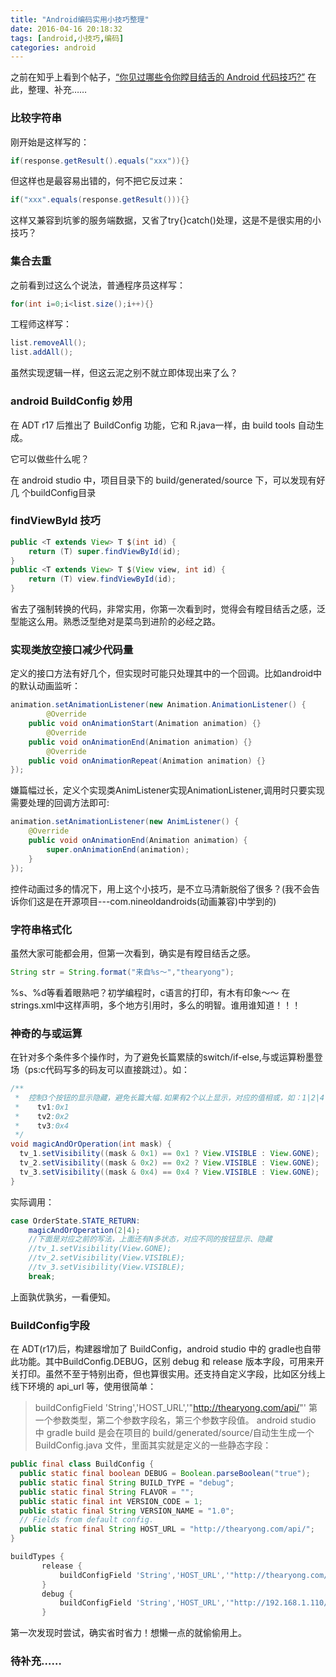 ```yaml
---
title: "Android编码实用小技巧整理"
date: 2016-04-16 20:18:32
tags: [android,小技巧,编码]
categories: android
---
```


之前在知乎上看到个帖子，[“你见过哪些令你瞠目结舌的 Android 代码技巧?”](https://www.zhihu.com/question/37929529/answer/75538725?group_id=685920205397839872)
在此，整理、补充……

<!-- more -->

### 比较字符串

刚开始是这样写的：

```java
if(response.getResult().equals("xxx")){}
```

但这样也是最容易出错的，何不把它反过来：

```java
if("xxx".equals(response.getResult())){}
```

这样又兼容到坑爹的服务端数据，又省了try{}catch()处理，这是不是很实用的小技巧？

### 集合去重

之前看到过这么个说法，普通程序员这样写：

```java
for(int i=0;i<list.size();i++){}
```

工程师这样写：

```java
list.removeAll();
list.addAll();
```

虽然实现逻辑一样，但这云泥之别不就立即体现出来了么？

### android BuildConfig 妙用

在 ADT r17 后推出了 BuildConfig 功能，它和 R.java一样，由 build tools 自动生成。

它可以做些什么呢？

在 android studio 中，项目目录下的 build/generated/source 下，可以发现有好几 个buildConfig目录

### findViewById 技巧

```java
public <T extends View> T $(int id) {
    return (T) super.findViewById(id);
}
public <T extends View> T $(View view, int id) {
    return (T) view.findViewById(id);
}
```

省去了强制转换的代码，非常实用，你第一次看到时，觉得会有瞠目结舌之感，泛型能这么用。熟悉泛型绝对是菜鸟到进阶的必经之路。

### 实现类放空接口减少代码量

定义的接口方法有好几个，但实现时可能只处理其中的一个回调。比如android中的默认动画监听：

```java
animation.setAnimationListener(new Animation.AnimationListener() {
        @Override
    public void onAnimationStart(Animation animation) {}
        @Override
    public void onAnimationEnd(Animation animation) {}
        @Override
    public void onAnimationRepeat(Animation animation) {}
});
```

嫌篇幅过长，定义个实现类AnimListener实现AnimationListener,调用时只要实现需要处理的回调方法即可:

```java
animation.setAnimationListener(new AnimListener() {
    @Override
    public void onAnimationEnd(Animation animation) {
        super.onAnimationEnd(animation);
    }
});
```

控件动画过多的情况下，用上这个小技巧，是不立马清新脱俗了很多？(我不会告诉你们这是在开源项目---com.nineoldandroids(动画兼容)中学到的)

### 字符串格式化

虽然大家可能都会用，但第一次看到，确实是有瞠目结舌之感。

```java
String str = String.format("来自%s～","thearyong");
```

%s、%d等看着眼熟吧？初学编程时，c语言的打印，有木有印象～～
在strings.xml中这样声明，多个地方引用时，多么的明智。谁用谁知道！！！

### 神奇的与或运算

在针对多个条件多个操作时，为了避免长篇累牍的switch/if-else,与或运算粉墨登场（ps:c代码写多的码友可以直接跳过）。如：

```java
/**
 *  控制3个按钮的显示隐藏，避免长篇大幅.如果有2个以上显示，对应的值相或，如：1|2|4
 *    tv1:0x1
 *    tv2:0x2
 *    tv3:0x4
 */
void magicAndOrOperation(int mask) {
  tv_1.setVisibility((mask & 0x1) == 0x1 ? View.VISIBLE : View.GONE);
  tv_2.setVisibility((mask & 0x2) == 0x2 ? View.VISIBLE : View.GONE);
  tv_3.setVisibility((mask & 0x4) == 0x4 ? View.VISIBLE : View.GONE);
}
```

实际调用：

```java
case OrderState.STATE_RETURN:
    magicAndOrOperation(2|4);
    //下面是对应之前的写法，上面还有N多状态，对应不同的按钮显示、隐藏
    //tv_1.setVisibility(View.GONE);
    //tv_2.setVisibility(View.VISIBLE);
    //tv_3.setVisibility(View.VISIBLE);
    break;
```

上面孰优孰劣，一看便知。

### BuildConfig字段

在 ADT(r17)后，构建器增加了 BuildConfig，android studio 中的 gradle也自带此功能。其中BuildConfig.DEBUG，区别 debug 和 release 版本字段，可用来开关打印。虽然不至于特别出奇，但也算很实用。还支持自定义字段，比如区分线上线下环境的 api_url 等，使用很简单：

> buildConfigField 'String','HOST_URL','"http://thearyong.com/api/"'
> 第一个参数类型，第二个参数字段名，第三个参数字段值。
> android studio 中 gradle build 是会在项目的 build/generated/source/自动生生成一个 BuildConfig.java 文件，里面其实就是定义的一些静态字段：

```java
public final class BuildConfig {
  public static final boolean DEBUG = Boolean.parseBoolean("true");
  public static final String BUILD_TYPE = "debug";
  public static final String FLAVOR = "";
  public static final int VERSION_CODE = 1;
  public static final String VERSION_NAME = "1.0";
  // Fields from default config.
  public static final String HOST_URL = "http://thearyong.com/api/";
}
```

```gradle
buildTypes {
       release {
           buildConfigField 'String','HOST_URL','"http://thearyong.com/api/"'
       }
       debug {
           buildConfigField 'String','HOST_URL','"http://192.168.1.110/api/"'
       }
```

第一次发现时尝试，确实省时省力！想懒一点的就偷偷用上。

### 待补充……
